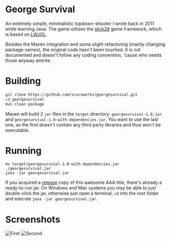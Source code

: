 # George Survival
An extemely simple, minimalistic topdown-shooter I wrote back in 2011 while learning Java.
The game utilizes the [slick2d](http://slick.ninjacave.com/) game framework, which is based on [LWJGL](https://www.lwjgl.org/).

Besides the Maven integration and some slight refactoring (mainly changing package names), the original code hasn't been touched. It is not documented and doesn't follow any coding convention, 'cause who needs those anyway amirite.

# Building
```bash
git clone https://github.com/scuroworks/georgesurvival.git
cd georgesurvival
mvn clean package
```
Maven will build 2 `jar` files in the `target` directory: `georgesurvival-1.0.jar` and `georgesurvival-1.0-with-dependencies.jar`. You want to use the last one, as the first doesn't contain any third party libraries and thus won't be executable.

# Running
```
mv target/georgesurvival-1.0-with-dependencies.jar ./georgesurvival.jar
java -jar georgesurvival.jar
```

If you acquired a [release](https://github.com/scuroworks/georgesurvival/releases) copy of this awesome AAA title, there's already a ready-to-run jar. On Windows and Mac systems you may be able to just double-click the jar, otherwise just open a terminal, `cd` into the root folder and execute `java -jar georgesurvival.jar`.

# Screenshots
![First](https://i.imgur.com/0m4NHiug.png)
![Second](https://i.imgur.com/zZWk7RXg.png)

